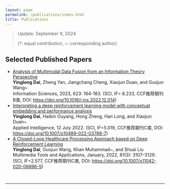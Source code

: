 ```yaml
---
layout: page
permalink: /publications/index.html
title: Publications
---
```


> Update: September 9, 2024
>
> (†: equal contribution, ~: corresponding author)

## Selected Published Papers

- [Analysis of Multimodal Data Fusion from an Information Theory Perspective](https://doi.org/10.1016/j.ins.2022.12.014)<br>**Yinglong Dai**, Zheng Yan, Jiangchang Cheng, Xiaojun Duan, and Guojun Wang~<br> Information Sciences, 2023, 623: 164-183. (SCI, IF= 8.233, CCF推荐期刊B类, DOI: https://doi.org/10.1016/j.ins.2022.12.014)
- [Interpreting a deep reinforcement learning model with conceptual embedding and performance analysis](https://doi.org/10.1007/s10489-022-03788-7)<br>**Yinglong Dai**, Haibin Ouyang, Hong Zheng, Han Long, and Xiaojun Duan~<br> Applied Intelligence, 12 July 2022. (SCI, IF=5.019, CCF推荐期刊C类, DOI: https://doi.org/10.1007/s10489-022-03788-7)
- [A Closed-Loop Healthcare Processing Approach based on Deep Reinforcement Learning](https://doi.org/10.1007/s11042-020-08896-5)<br>**Yinglong Dai**, Guojun Wang, Khan Muhammad~, and Shuai Liu<br>Multimedia Tools and Applications, January, 2022, 81(3): 3107–3129. (SCI, IF=2.577, CCF推荐期刊C类, DOI: https://doi.org/10.1007/s11042-020-08896-5)
<!-- - []()<br> <br> -->

  <br>


---
